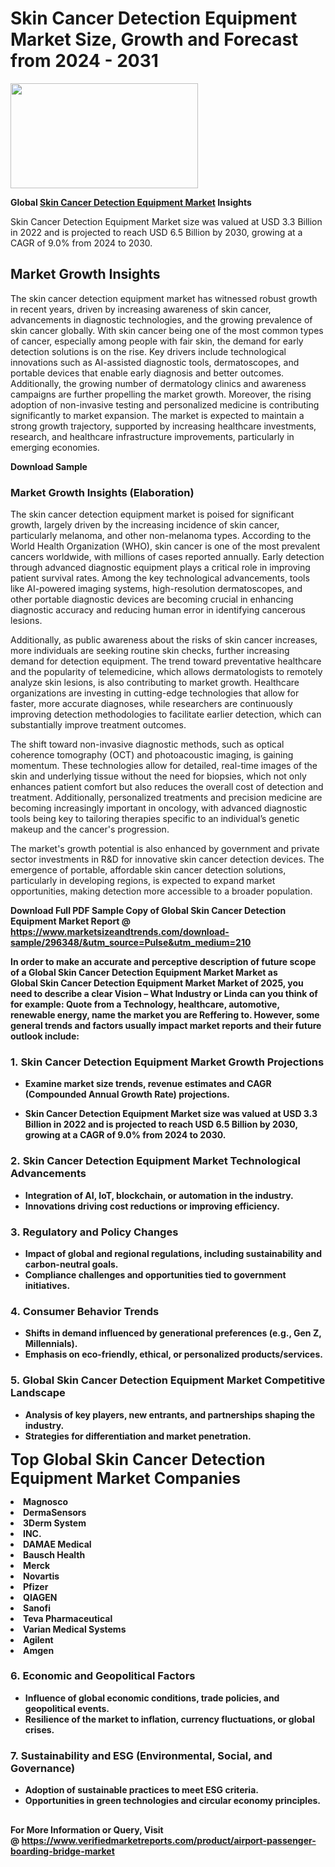 <H1>Skin Cancer Detection Equipment Market Size, Growth and Forecast from 2024 - 2031</H1><img class="aligncenter size-medium wp-image-584254" src="https://thirdeyenews.in/wp-content/uploads/2024/09/Global-Market-Research-300x168.jpeg" alt="" width="300" height="168" /><p><strong>Global&nbsp;<a href="https://www.marketsizeandtrends.com/download-sample/296348/&amp;utm_source=Pulse&amp;utm_medium=210">Skin Cancer Detection Equipment Market</a> Insights</strong></p><p>Skin Cancer Detection Equipment Market size was valued at USD 3.3 Billion in 2022 and is projected to reach USD 6.5 Billion by 2030, growing at a CAGR of 9.0% from 2024 to 2030.</p><p><h2>Market Growth Insights</h2> <p>The skin cancer detection equipment market has witnessed robust growth in recent years, driven by increasing awareness of skin cancer, advancements in diagnostic technologies, and the growing prevalence of skin cancer globally. With skin cancer being one of the most common types of cancer, especially among people with fair skin, the demand for early detection solutions is on the rise. Key drivers include technological innovations such as AI-assisted diagnostic tools, dermatoscopes, and portable devices that enable early diagnosis and better outcomes. Additionally, the growing number of dermatology clinics and awareness campaigns are further propelling the market growth. Moreover, the rising adoption of non-invasive testing and personalized medicine is contributing significantly to market expansion. The market is expected to maintain a strong growth trajectory, supported by increasing healthcare investments, research, and healthcare infrastructure improvements, particularly in emerging economies.</p> <p><strong>Download Sample</strong></p> <h3>Market Growth Insights (Elaboration)</h3> <p>The skin cancer detection equipment market is poised for significant growth, largely driven by the increasing incidence of skin cancer, particularly melanoma, and other non-melanoma types. According to the World Health Organization (WHO), skin cancer is one of the most prevalent cancers worldwide, with millions of cases reported annually. Early detection through advanced diagnostic equipment plays a critical role in improving patient survival rates. Among the key technological advancements, tools like AI-powered imaging systems, high-resolution dermatoscopes, and other portable diagnostic devices are becoming crucial in enhancing diagnostic accuracy and reducing human error in identifying cancerous lesions.</p> <p>Additionally, as public awareness about the risks of skin cancer increases, more individuals are seeking routine skin checks, further increasing demand for detection equipment. The trend toward preventative healthcare and the popularity of telemedicine, which allows dermatologists to remotely analyze skin lesions, is also contributing to market growth. Healthcare organizations are investing in cutting-edge technologies that allow for faster, more accurate diagnoses, while researchers are continuously improving detection methodologies to facilitate earlier detection, which can substantially improve treatment outcomes.</p> <p>The shift toward non-invasive diagnostic methods, such as optical coherence tomography (OCT) and photoacoustic imaging, is gaining momentum. These technologies allow for detailed, real-time images of the skin and underlying tissue without the need for biopsies, which not only enhances patient comfort but also reduces the overall cost of detection and treatment. Additionally, personalized treatments and precision medicine are becoming increasingly important in oncology, with advanced diagnostic tools being key to tailoring therapies specific to an individual’s genetic makeup and the cancer's progression.</p> <p>The market's growth potential is also enhanced by government and private sector investments in R&D for innovative skin cancer detection devices. The emergence of portable, affordable skin cancer detection solutions, particularly in developing regions, is expected to expand market opportunities, making detection more accessible to a broader population.</p> <p><strong></p><p><span class=""><strong>Download Full PDF Sample Copy of Global Skin Cancer Detection Equipment Market Report</strong> @ <a href="https://www.marketsizeandtrends.com/download-sample/296348/&amp;utm_source=Pulse&amp;utm_medium=210" target="_blank">https://www.marketsizeandtrends.com/download-sample/296348/&amp;utm_source=Pulse&amp;utm_medium=210</a></span></p><p>In order to make an accurate and perceptive description of future scope of a Global&nbsp;Skin Cancer Detection Equipment Market Market as Global&nbsp;Skin Cancer Detection Equipment Market Market of 2025, you need to describe a clear Vision &ndash; What Industry or Linda can you think of for example: Quote from a Technology, healthcare, automotive, renewable energy, name the market you are Reffering to. However, some general trends and factors usually impact market reports and their future outlook include:</p><h3>1.&nbsp;<strong>Skin Cancer Detection Equipment Market Growth Projections</strong></h3><ul><li>Examine market size trends, revenue estimates and CAGR (Compounded Annual Growth Rate) projections.</li><li><p>Skin Cancer Detection Equipment Market size was valued at USD 3.3 Billion in 2022 and is projected to reach USD 6.5 Billion by 2030, growing at a CAGR of 9.0% from 2024 to 2030.</p></li></ul><h3>2.&nbsp;<strong>Skin Cancer Detection Equipment Market Technological Advancements</strong></h3><ul><li>Integration of AI, IoT, blockchain, or automation in the industry.</li><li>Innovations driving cost reductions or improving efficiency.</li></ul><h3>3.&nbsp;<strong>Regulatory and Policy Changes</strong></h3><ul><li>Impact of global and regional regulations, including sustainability and carbon-neutral goals.</li><li>Compliance challenges and opportunities tied to government initiatives.</li></ul><h3>4.&nbsp;<strong>Consumer Behavior Trends</strong></h3><ul><li>Shifts in demand influenced by generational preferences (e.g., Gen Z, Millennials).</li><li>Emphasis on eco-friendly, ethical, or personalized products/services.</li></ul><h3>5.&nbsp;<strong>Global Skin Cancer Detection Equipment Market Competitive Landscape</strong></h3><ul><li>Analysis of key players, new entrants, and partnerships shaping the industry.</li><li>Strategies for differentiation and market penetration.</li></ul><p data-pm-slice="1 1 []"><span style="color: inherit; font-family: inherit; font-size: 25px;">Top Global Skin Cancer Detection Equipment Market Companies</span></p><div class="" data-test-id=""><p><li>Magnosco</li><li> DermaSensors</li><li> 3Derm System</li><li>INC.</li><li> DAMAE Medical</li><li> Bausch Health</li><li> Merck</li><li> Novartis</li><li> Pfizer</li><li> QIAGEN</li><li> Sanofi</li><li> Teva Pharmaceutical</li><li> Varian Medical Systems</li><li> Agilent</li><li> Amgen</li></p></div><h3>6.&nbsp;<strong>Economic and Geopolitical Factors</strong></h3><ul><li>Influence of global economic conditions, trade policies, and geopolitical events.</li><li>Resilience of the market to inflation, currency fluctuations, or global crises.</li></ul><h3>7.&nbsp;<strong>Sustainability and ESG (Environmental, Social, and Governance)</strong></h3><ul><li>Adoption of sustainable practices to meet ESG criteria.</li><li>Opportunities in green technologies and circular economy principles.</li></ul><h2><strong style="font-size: 14px;">For More Information or Query, Visit @&nbsp;</strong><a style="background-color: #ffffff; font-size: 14px;" href="https://www.marketsizeandtrends.com/report/skin-cancer-detection-equipment-market/" target="_blank">https://www.verifiedmarketreports.com/product/airport-passenger-boarding-bridge-market</a></h2>
